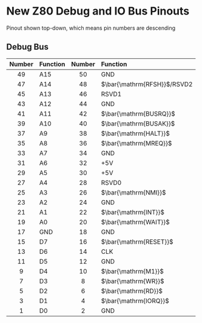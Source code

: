 # New Z80 Debug and IO Bus Pinouts

Pinout shown top-down, which means pin numbers are descending


## Debug Bus

| Number | Function | Number | Function |
|:------:|:-------- |:------:|:-------- |
| 49 | A15          | 50 | GND          |
| 47 | A14          | 48 | $`\bar{\mathrm{RFSH}}`$/RSVD2 |
| 45 | A13          | 46 | RSVD1        |
| 43 | A12          | 44 | GND          |
| 41 | A11          | 42 | $`\bar{\mathrm{BUSRQ}}`$      |
| 39 | A10          | 40 | $`\bar{\mathrm{BUSAK}}`$      |
| 37 | A9           | 38 | $`\bar{\mathrm{HALT}}`$       |
| 35 | A8           | 36 | $`\bar{\mathrm{MREQ}}`$       |
| 33 | A7           | 34 | GND          |
| 31 | A6           | 32 | +5V          |
| 29 | A5           | 30 | +5V          |
| 27 | A4           | 28 | RSVD0        |
| 25 | A3           | 26 | $`\bar{\mathrm{NMI}}`$        |
| 23 | A2           | 24 | GND          |
| 21 | A1           | 22 | $`\bar{\mathrm{INT}}`$        |
| 19 | A0           | 20 | $`\bar{\mathrm{WAIT}}`$       |
| 17 | GND          | 18 | GND          |
| 15 | D7           | 16 | $`\bar{\mathrm{RESET}}`$      |
| 13 | D6           | 14 | CLK          |
| 11 | D5           | 12 | GND          |
|  9 | D4           | 10 | $`\bar{\mathrm{M1}}`$         |
|  7 | D3           |  8 | $`\bar{\mathrm{WR}}`$         |
|  5 | D2           |  6 | $`\bar{\mathrm{RD}}`$         |
|  3 | D1           |  4 | $`\bar{\mathrm{IORQ}}`$       |
|  1 | D0           |  2 | GND          |


